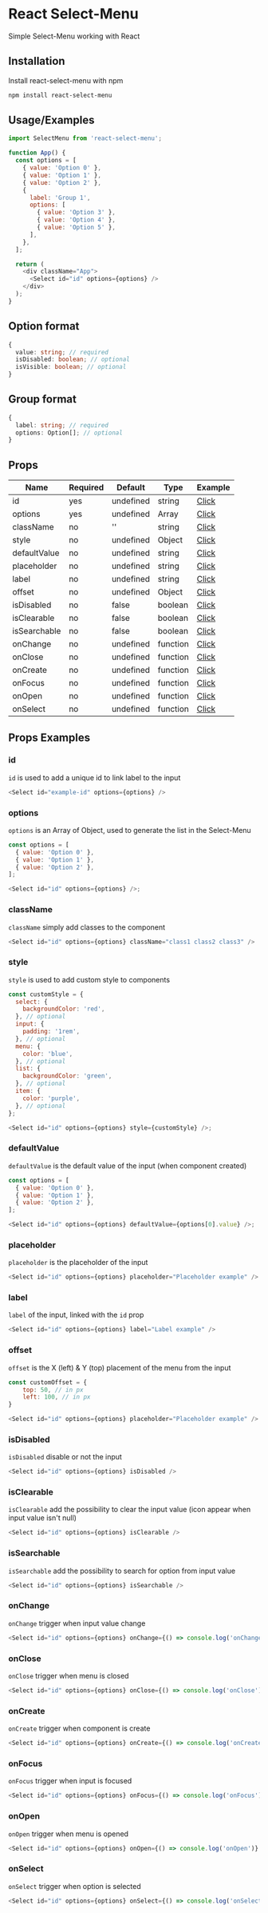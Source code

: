 # React Select-Menu

Simple Select-Menu working with React

## Installation

Install react-select-menu with npm

```bash
npm install react-select-menu
```

## Usage/Examples

```js
import SelectMenu from 'react-select-menu';

function App() {
  const options = [
    { value: 'Option 0' },
    { value: 'Option 1' },
    { value: 'Option 2' },
    {
      label: 'Group 1',
      options: [
        { value: 'Option 3' },
        { value: 'Option 4' },
        { value: 'Option 5' },
      ],
    },
  ];

  return (
    <div className="App">
      <Select id="id" options={options} />
    </div>
  );
}
```

## Option format

```ts
{
  value: string; // required
  isDisabled: boolean; // optional
  isVisible: boolean; // optional
}
```

## Group format

```ts
{
  label: string; // required
  options: Option[]; // optional
}
```

## Props

| Name         | Required | Default   | Type     | Example                |
| ------------ | -------- | --------- | -------- | ---------------------- |
| id           | yes      | undefined | string   | [Click](#id)           |
| options      | yes      | undefined | Array    | [Click](#options)      |
| className    | no       | ''        | string   | [Click](#classname)    |
| style        | no       | undefined | Object   | [Click](#style)        |
| defaultValue | no       | undefined | string   | [Click](#defaultvalue) |
| placeholder  | no       | undefined | string   | [Click](#placeholder)  |
| label        | no       | undefined | string   | [Click](#label)        |
| offset       | no       | undefined | Object   | [Click](#offset)       |
| isDisabled   | no       | false     | boolean  | [Click](#isDisabled)   |
| isClearable  | no       | false     | boolean  | [Click](#isClearable)  |
| isSearchable | no       | false     | boolean  | [Click](#isSearchable) |
| onChange     | no       | undefined | function | [Click](#onchange)     |
| onClose      | no       | undefined | function | [Click](#onclose)      |
| onCreate     | no       | undefined | function | [Click](#oncreate)     |
| onFocus      | no       | undefined | function | [Click](#onfocus)      |
| onOpen       | no       | undefined | function | [Click](#onopen)       |
| onSelect     | no       | undefined | function | [Click](#onselect)     |

## Props Examples

### id

`id` is used to add a unique id to link label to the input

```js
<Select id="example-id" options={options} />
```

### options

`options` is an Array of Object, used to generate the list in the Select-Menu

```js
const options = [
  { value: 'Option 0' },
  { value: 'Option 1' },
  { value: 'Option 2' },
];

<Select id="id" options={options} />;
```

### className

`className` simply add classes to the component

```js
<Select id="id" options={options} className="class1 class2 class3" />
```

### style

`style` is used to add custom style to components

```js
const customStyle = {
  select: {
    backgroundColor: 'red',
  }, // optional
  input: {
    padding: '1rem',
  }, // optional
  menu: {
    color: 'blue',
  }, // optional
  list: {
    backgroundColor: 'green',
  }, // optional
  item: {
    color: 'purple',
  }, // optional
};

<Select id="id" options={options} style={customStyle} />;
```

### defaultValue

`defaultValue` is the default value of the input (when component created)

```js
const options = [
  { value: 'Option 0' },
  { value: 'Option 1' },
  { value: 'Option 2' },
];

<Select id="id" options={options} defaultValue={options[0].value} />;
```

### placeholder

`placeholder` is the placeholder of the input

```js
<Select id="id" options={options} placeholder="Placeholder example" />
```

### label

`label` of the input, linked with the `id` prop

```js
<Select id="id" options={options} label="Label example" />
```

### offset

`offset` is the X (left) & Y (top) placement of the menu from the input

```js
const customOffset = {
    top: 50, // in px
    left: 100, // in px
}

<Select id="id" options={options} placeholder="Placeholder example" />
```

### isDisabled

`isDisabled` disable or not the input

```js
<Select id="id" options={options} isDisabled />
```

### isClearable

`isClearable` add the possibility to clear the input value (icon appear when input value isn't null)

```js
<Select id="id" options={options} isClearable />
```

### isSearchable

`isSearchable` add the possibility to search for option from input value

```js
<Select id="id" options={options} isSearchable />
```

### onChange

`onChange` trigger when input value change

```js
<Select id="id" options={options} onChange={() => console.log('onChange')} />
```

### onClose

`onClose` trigger when menu is closed

```js
<Select id="id" options={options} onClose={() => console.log('onClose')} />
```

### onCreate

`onCreate` trigger when component is create

```js
<Select id="id" options={options} onCreate={() => console.log('onCreate')} />
```

### onFocus

`onFocus` trigger when input is focused

```js
<Select id="id" options={options} onFocus={() => console.log('onFocus')} />
```

### onOpen

`onOpen` trigger when menu is opened

```js
<Select id="id" options={options} onOpen={() => console.log('onOpen')} />
```

### onSelect

`onSelect` trigger when option is selected

```js
<Select id="id" options={options} onSelect={() => console.log('onSelect')} />
```
